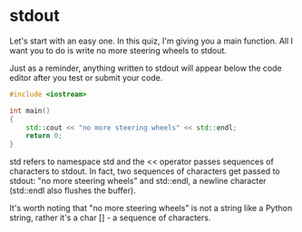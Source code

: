 # stdout

Let's start with an easy one. In this quiz, I'm giving you a main function. All I want you to do is write no more steering wheels to stdout.

Just as a reminder, anything written to stdout will appear below the code editor after you test or submit your code.

```c++
#include <iostream>

int main()
{
    std::cout << "no more steering wheels" << std::endl;
    return 0;
}
```

std refers to namespace std and the << operator passes sequences of characters to stdout. In fact, two sequences of characters get passed to stdout: "no more steering wheels" and std::endl, a newline character (std::endl also flushes the buffer).

It's worth noting that "no more steering wheels" is not a string like a Python string, rather it's a char [] - a sequence of characters.
